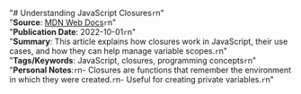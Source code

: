 "# Understanding JavaScript Closures`r`n"  
"**Source**: [MDN Web Docs](https://developer.mozilla.org/en-US/docs/Web/JavaScript/Closures)`r`n"  
"**Publication Date**: 2022-10-01`r`n"  
"**Summary**: This article explains how closures work in JavaScript, their use cases, and how they can help manage variable scopes.`r`n"  
"**Tags/Keywords**: JavaScript, closures, programming concepts`r`n"  
"**Personal Notes**:`r`n- Closures are functions that remember the environment in which they were created.`r`n- Useful for creating private variables.`r`n"  
